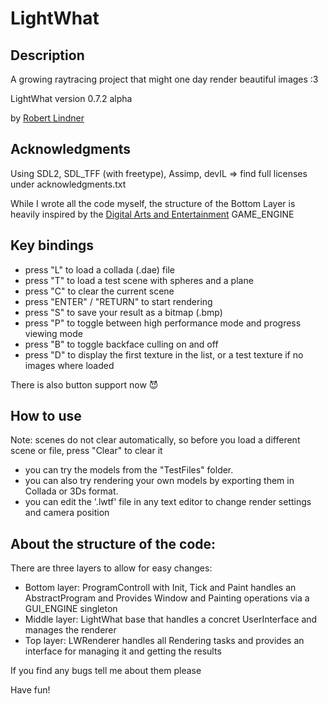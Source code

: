 # LightWhat

## Description
A growing raytracing project that might one day render beautiful images :3

LightWhat version 0.7.2 alpha

by [Robert Lindner](https://www.artstation.com/artist/illation)

## Acknowledgments
Using SDL2, SDL_TFF (with freetype), Assimp, devIL => find full licenses under acknowledgments.txt

While I wrote all the code myself, the structure of the Bottom Layer is heavily inspired by the
[Digital Arts and Entertainment](http://www.digitalartsandentertainment.be/) GAME_ENGINE

## Key bindings
* press "L" to load a collada (.dae) file
* press "T" to load a test scene with spheres and a plane
* press "C" to clear the current scene
* press "ENTER" / "RETURN" to start rendering
* press "S" to save your result as a bitmap (.bmp)
* press "P" to toggle between high performance mode and progress viewing mode
* press "B" to toggle backface culling on and off
* press "D" to display the first texture in the list, or a test texture if no images where loaded

There is also button support now :smiling_imp:

## How to use
Note: scenes do not clear automatically, so before you load a different scene or file, press "Clear" to clear it

* you can try the models from the "TestFiles" folder.
* you can also try rendering your own models by exporting them in Collada or 3Ds format.  
* you can edit the '.lwtf' file in any text editor to change render settings and camera position

## About the structure of the code:
There are three layers to allow for easy changes:
* Bottom layer: ProgramControll with Init, Tick and Paint handles an AbstractProgram and Provides Window and Painting operations via a GUI_ENGINE singleton
* Middle layer: LightWhat base that handles a concret UserInterface and manages the renderer
* Top layer: LWRenderer handles all Rendering tasks and provides an interface for managing it and getting the results

If you find any bugs tell me about them please

Have fun!
